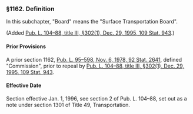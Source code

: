 ### §1162. Definition ###

In this subchapter, "Board" means the "Surface Transportation Board".

(Added [Pub. L. 104–88, title III, §302(1), Dec. 29, 1995, 109 Stat. 943](/statviewer.htm?volume=109&page=943).)

#### Prior Provisions ####

A prior section 1162, [Pub. L. 95–598, Nov. 6, 1978, 92 Stat. 2641](/statviewer.htm?volume=92&page=2641), defined "Commission", prior to repeal by [Pub. L. 104–88, title III, §302(1), Dec. 29, 1995, 109 Stat. 943](/statviewer.htm?volume=109&page=943).

#### Effective Date ####

Section effective Jan. 1, 1996, see section 2 of Pub. L. 104–88, set out as a note under section 1301 of Title 49, Transportation.